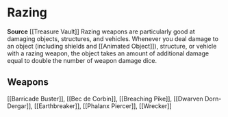 ﻿---
id: '488'
name: Razing
rarity: Common
source: '[[DATABASE/source/Treasure Vault|Treasure Vault]]'
trait:
- Razing
type: Trait

---
# Razing

**Source** [[Treasure Vault]] 
Razing weapons are particularly good at damaging objects, structures, and vehicles. Whenever you deal damage to an object (including shields and [[Animated Object]]), structure, or vehicle with a razing weapon, the object takes an amount of additional damage equal to double the number of weapon damage dice.

## Weapons

[[Barricade Buster]], [[Bec de Corbin]], [[Breaching Pike]], [[Dwarven Dorn-Dergar]], [[Earthbreaker]], [[Phalanx Piercer]], [[Wrecker]]